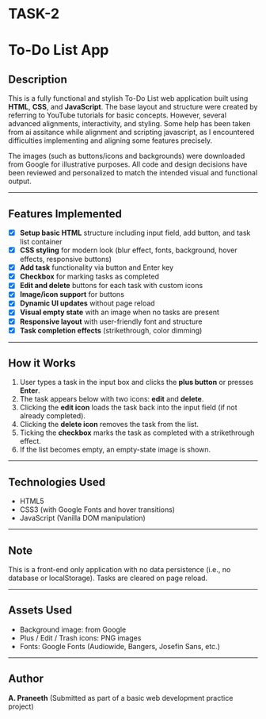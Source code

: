 # TASK-2
# To-Do List App

## Description

This is a fully functional and stylish To-Do List web application built using **HTML**, **CSS**, and **JavaScript**. The base layout and structure were created by referring to YouTube tutorials for basic concepts. However, several advanced alignments, interactivity, and styling. Some help has been taken from ai assitance while alignment and scripting javascript, as I encountered difficulties implementing and aligning some features precisely.

The images (such as buttons/icons and backgrounds) were downloaded from Google for illustrative purposes. All code and design decisions have been reviewed and personalized to match the intended visual and functional output.

---

## Features Implemented

* [x] **Setup basic HTML** structure including input field, add button, and task list container
* [x] **CSS styling** for modern look (blur effect, fonts, background, hover effects, responsive buttons)
* [x] **Add task** functionality via button and Enter key
* [x] **Checkbox** for marking tasks as completed
* [x] **Edit and delete** buttons for each task with custom icons
* [x] **Image/icon support** for buttons
* [x] **Dynamic UI updates** without page reload
* [x] **Visual empty state** with an image when no tasks are present
* [x] **Responsive layout** with user-friendly font and structure
* [x] **Task completion effects** (strikethrough, color dimming)

---

## How it Works

1. User types a task in the input box and clicks the **plus button** or presses **Enter**.
2. The task appears below with two icons: **edit** and **delete**.
3. Clicking the **edit icon** loads the task back into the input field (if not already completed).
4. Clicking the **delete icon** removes the task from the list.
5. Ticking the **checkbox** marks the task as completed with a strikethrough effect.
6. If the list becomes empty, an empty-state image is shown.

---

## Technologies Used

* HTML5
* CSS3 (with Google Fonts and hover transitions)
* JavaScript (Vanilla DOM manipulation)

---

## Note

This is a front-end only application with no data persistence (i.e., no database or localStorage). Tasks are cleared on page reload.

---

## Assets Used

* Background image: from Google
* Plus / Edit / Trash icons: PNG images
* Fonts: Google Fonts (Audiowide, Bangers, Josefin Sans, etc.)

---

## Author

**A. Praneeth**
(Submitted as part of a basic web development practice project)
